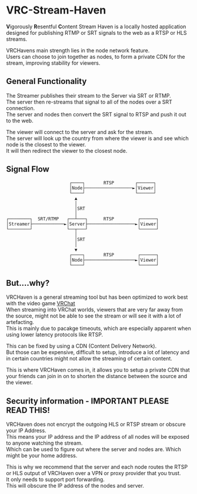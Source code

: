 # VRC-Stream-Haven
**V**igorously **R**esentful **C**ontent Stream Haven is a locally hosted application designed for publishing RTMP or SRT signals to the web as a RTSP or HLS streams. </br>

VRCHavens main strength lies in the node network feature.<br>
Users can choose to join together as nodes, to form a private CDN for the stream, improving stability for viewers. </br>

## General Functionality
The Streamer publishes their stream to the Server via SRT or RTMP. <br>
The server then re-streams that signal to all of the nodes over a SRT connection.<br>
The server and nodes then convert the SRT signal to RTSP and push it out to the web.<br>

The viewer will connect to the server and ask for the stream.<br>
The server will look up the country from where the viewer is and see which node is the closest to the viewer.<br>
It will then redirect the viewer to the closest node.<br>

## Signal Flow
```
                        ┌────┐       RTSP        ┌──────┐ 
                        │Node├──────────────────►│Viewer│ 
                        └────┘                   └──────┘ 
                          ▲                               
                          │                               
                          │SRT                            
                          │                               
┌────────┐  SRT/RTMP   ┌──┴───┐      RTSP         ┌──────┐
│Streamer├────────────►│Server├──────────────────►│Viewer│
└────────┘             └──┬───┘                   └──────┘
                          │                               
                          │SRT                            
                          │                               
                          ▼                               
                        ┌────┐       RTSP         ┌──────┐
                        │Node├───────────────────►│Viewer│
                        └────┘                    └──────┘
```

## But....why?
VRCHaven is a general streaming tool but has been optimized to work best with the video game [VRChat](https://hello.vrchat.com/)<br>
When streaming into VRChat worlds, viewers that are very far away from the source, might not be able to see the stream or will see it with a lot of artefacting.<br>
This is mainly due to pacakge timeouts, which are especially apparent when using lower latency protocols like RTSP.

This can be fixed by using a CDN (Content Delivery Network).<br>
But those can be expensive, difficult to setup, introduce a lot of latency and in certain countries might not allow the streaming of certain content.<br>

This is where VRCHaven comes in, it allows you to setup a private CDN that your friends can join in on to shorten the distance between the source and the viewer.

## Security information - IMPORTANT PLEASE READ THIS!
VRCHaven does not encrypt the outgoing HLS or RTSP stream or obscure your IP Address.<br>
This means your IP address and the IP address of all nodes will be exposed to anyone watching the stream.<br>
Which can be used to figure out where the server and nodes are. Which might be your home address.<br>

This is why we recommend that the server and each node routes the RTSP or HLS output of VRCHaven over a VPN or proxy provider that you trust.<br>
It only needs to support port forwarding.<br>
This will obscure the IP address of the nodes and server.
